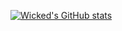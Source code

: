 [![Wicked's GitHub stats](https://github-readme-stats.vercel.app/api?username=Wicked7000&show_icons=true&theme=radical)](https://github.com/anuraghazra/github-readme-stats)
